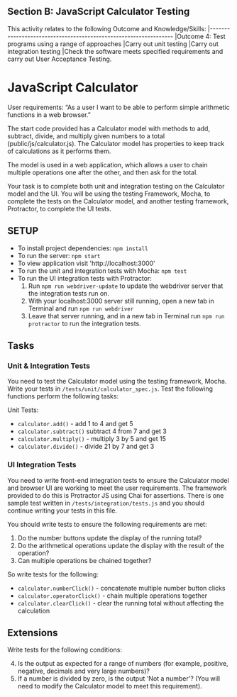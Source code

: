 ## Section B: JavaScript Calculator Testing

This activity relates to the following Outcome and Knowledge/Skills:
|-----------------------------------------------------------------
|Outcome 4: Test programs using a range of approaches
|Carry out unit testing
|Carry out integration testing
|Check the software meets specified requirements and carry out User Acceptance Testing.

# JavaScript Calculator

User requirements:
“As a user I want to be able to perform simple arithmetic functions in a web browser.”

The start code provided has a Calculator model with methods to add, subtract, divide, and multiply given numbers to a total (public/js/calculator.js). The Calculator model has properties to keep track of calculations as it performs them.

The model is used in a web application, which allows a user to chain multiple operations one after the other, and then ask for the total.

Your task is to complete both unit and integration testing on the Calculator model and the UI. You will be using the testing Framework, Mocha, to complete the tests on the Calculator model, and another testing framework, Protractor, to complete the UI tests.

## SETUP

- To install project dependencies: `npm install`
- To run the server: `npm start`
- To view application visit 'http://localhost:3000'
- To run the unit and integration tests with Mocha: `npm test`
- To run the UI integration tests with Protractor:
  1. Run `npm run webdriver-update` to update the webdriver server that the integration tests run on.
  2. With your localhost:3000 server still running, open a new tab in Terminal and run `npm run webdriver`
  3. Leave that server running, and in a new tab in Terminal run `npm run protractor` to run the integration tests.

## Tasks

### Unit & Integration Tests

You need to test the Calculator model using the testing framework, Mocha. Write your tests in `/tests/unit/calculator_spec.js`. Test the following functions perform the following tasks:

Unit Tests:

- `calculator.add()` - add 1 to 4 and get 5
- `calculator.subtract()` subtract 4 from 7 and get 3
- `calculator.multiply()` - multiply 3 by 5 and get 15
- `calculator.divide()` - divide 21 by 7 and get 3

### UI Integration Tests

You need to write front-end integration tests to ensure the Calculator model and browser UI are working to meet the user requirements. The framework provided to do this is Protractor JS using Chai for assertions. There is one sample test written in `/tests/integration/tests.js` and you should continue writing your tests in this file.

You should write tests to ensure the following requirements are met:

1. Do the number buttons update the display of the running total?
2. Do the arithmetical operations update the display with the result of the operation?
3. Can multiple operations be chained together?


So write tests for the following:

- `calculator.numberClick()` - concatenate multiple number button clicks
- `calculator.operatorClick()` - chain multiple operations together
- `calculator.clearClick()` - clear the running total without affecting the calculation

## Extensions

Write tests for the following conditions:

4. Is the output as expected for a range of numbers (for example, positive, negative, decimals and very large numbers)?
5. If a number is divided by zero, is the output 'Not a number'? (You will need to modify the Calculator model to meet this requirement).

